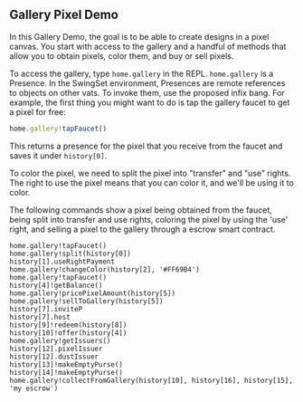 ## Gallery Pixel Demo

In this Gallery Demo, the goal is to be able to create designs in a
pixel canvas. You start with access to the gallery and a handful of
methods that allow you to obtain pixels, color them, and buy or sell
pixels. 

To access the gallery, type `home.gallery` in the REPL. `home.gallery` is a
Presence. In the SwingSet environment, Presences are remote references to objects on
other vats. To invoke them, use the proposed infix bang. For example, the
first thing you might want to do is tap the gallery faucet to get a
pixel for free: 

```js
home.gallery!tapFaucet()
```

This returns a presence for the pixel that you receive from the
faucet and saves it under `history[0]`.

To color the pixel, we need to split the pixel into "transfer" and
"use" rights. The right to use the pixel means that you can color it,
and we'll be using it to color. 

The following commands show a pixel being obtained from the faucet,
being split into transfer and use rights, coloring the pixel by
using the 'use' right, and selling a pixel to the gallery through a
escrow smart contract.  

```
home.gallery!tapFaucet()
home.gallery!split(history[0])
history[1].useRightPayment
home.gallery!changeColor(history[2], '#FF69B4')
home.gallery!tapFaucet()
history[4]!getBalance()
home.gallery!pricePixelAmount(history[5])
home.gallery!sellToGallery(history[5])
history[7].inviteP
history[7].host
history[9]!redeem(history[8])
history[10]!offer(history[4])
home.gallery!getIssuers()
history[12].pixelIssuer
history[12].dustIssuer
history[13]!makeEmptyPurse()
history[14]!makeEmptyPurse()
home.gallery!collectFromGallery(history[10], history[16], history[15], 'my escrow')
```
